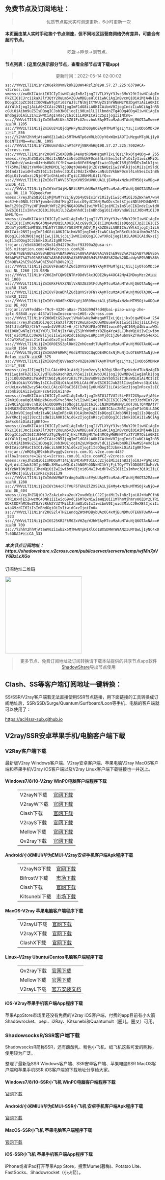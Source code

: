 
<h2>免费节点及订阅地址：</h2>
<blockquote>
<p style="text-align: center;">优质节点每天实时测速更新，6小时更新一次</p>
</blockquote>
<h4>本页面由某人实时手动挨个节点测速，但不同地区运营商网络仍有差异，可能会有超时节点。</h4>
<blockquote>
<p style="text-align: center;">吃饭->睡觉->测节点。</p>
</blockquote>
<h4>节点列表：(这里仅展示部分节点，查看全部节点请下载app)</h4>

<blockquote style='text-align: center;'>更新时间：2022-05-14 02:00:02</blockquote>
<code>ss://YWVzLTI1Ni1nY206ekROVmVkUkZQUWV4Rzl2@198.57.27.225:6379#CA-v2cross.com
vmess://ew0KICAidiI6ICIyIiwNCiAgInBzIjogIlVTLXYyY3Jvc3MuY29tIiwNCiAgImFkZCI6ICJrci1kaXJlY3QtY2RuLm5vZGUwMDEueHl6IiwNCiAgInBvcnQiOiAiMjA4NiIsDQogICJpZCI6ICI0OWEwNTg1Yi02YWJlLTNlNjItYWUyZS1hYWNmMzY0ZDg4YzAiLA0KICAiYWlkIjogIjAiLA0KICAic2N5IjogImF1dG8iLA0KICAibmV0IjogIndzIiwNCiAgInR5cGUiOiAibm9uZSIsDQogICJob3N0IjogIi90Lm1lL21lbmdnZTg4ODg4ODg4IiwNCiAgInBhdGgiOiAiL21nIiwNCiAgInRscyI6ICIiLA0KICAic25pIjogIiINCn0=
ss://YWVzLTI1Ni1jZmI6SmRtUks5Z01FcUZnczhuUEAyMTcuMzAuMTAuNjM6OTAwMw==#🇷🇺RU_1285
ss://YWVzLTI1Ni1jZmI6U241QjdqVHFyNzZhQ0pUOEAyMTMuMTgzLjYzLjIxODo5MDk3#🇱🇹LT_856
ss://Y2hhY2hhMjAtaWV0Zi1wb2x5MTMwNTp6aWRLbDJyY0xWQm1AOTIuMzguMTg0LjIyODo1NTIzMQ==#🇳🇱NL_1095
ss://YWVzLTI1Ni1nY206UmV4bkJnVTdFVjVBRHhH@198.57.27.225:7002#CA-v2cross.com
ss://YWVzLTI1Ni1nY206WTZSOXBBdHZ4eHptR0NAMzguMTIxLjQzLjkxOjg4ODg=#_255
vmess://eyJhZGQiOiJ0dzIxNDAxLmNsb3VkbWF0cml4Lnh5eiIsInYiOiIyIiwicHMiOiJSZWxheV/wn4eo8J+Hs0NOLfCfh7nwn4e8VFdfMzg0IiwicG9ydCI6MjE0MDEsImlkIjoiYTk5MmJlNDItYmVkNC0zMDM3LTg3ODgtOWU4NjBjZDYzNWQzIiwiYWlkIjoiMiIsIm5ldCI6IndzIiwidHlwZSI6IiIsImhvc3QiOiJ0dzIxNDAxLmNsb3VkbWF0cml4Lnh5eiIsInBhdGgiOiIvaGxzL2NjdHY1cGhkLm0zdTgiLCJ0bHMiOiIifQ==
ss://YWVzLTI1Ni1jZmI6eTlWVVJ5TnpKV05SWUVHUUA1LjE4My4xNzkuMTM5OjkwMDg=#🇩🇪DE_421
ss://YWVzLTI1Ni1jZmI6YmY3djMzNEtLRFYzWURoSEAyMTcuMzAuMTAuNjQ6OTA3MA==#🇷🇺 RU_118 TG@peekfun
vmess://eyJhZGQiOiIyMjMuMTY2LjEyOS4yOSIsInYiOiIyIiwicHMiOiJSZWxheV/wn4eo8J+Hs0NOLfCfh7jwn4esU0dfMzg2IiwicG9ydCI6NjMwODcsImlkIjoiNDlhMDU4NWItNmFiZS0zZTYyLWFlMmUtYWFjZjM2NGQ4OGMwIiwiYWlkIjoiMCIsIm5ldCI6IndzIiwidHlwZSI6IiIsImhvc3QiOiJ0Lm1lL3ZwbmhhdCIsInBhdGgiOiIvbXVndWEiLCJ0bHMiOiJ0bHMifQ==
vmess://ew0KICAidiI6ICIyIiwNCiAgInBzIjogIlVTLXYyY3Jvc3MuY29tIiwNCiAgImFkZCI6ICIyMC4yNC43Ny4yMDQiLA0KICAicG9ydCI6ICI2MDAxNiIsDQogICJpZCI6ICI5ZDdmYjQ5MC1mMTU5LTNiNTYtOGU4YS02MTRjNDVjMjk5ZDEiLA0KICAiYWlkIjogIjIiLA0KICAic2N5IjogImF1dG8iLA0KICAibmV0IjogIndzIiwNCiAgInR5cGUiOiAibm9uZSIsDQogICJob3N0IjogIjIwLjI0Ljc3LjIwNCIsDQogICJwYXRoIjogIi8iLA0KICAidGxzIjogIiIsDQogICJzbmkiOiAiIg0KfQ==
trojan://e5d46365e25e31d94279c2bcf93390a2@usa-sr-105.mitoption.com:443#v2cross.com%20-%20%E7%BE%8E%E5%9B%BD%E4%BA%9A%E5%88%A9%E6%A1%91%E9%82%A3%E5%B7%9E%E6%96%AF%E7%A7%91%E8%8C%A8%E4%BB%A3%E5%B0%94%E5%B8%82Go%20Daddy%E9%9B%86%E5%9B%A2%E5%85%AC%E5%8F%B8%2012
ss://YWVzLTI1Ni1jZmI6VFBxWDhlZGdiQVVSY0FNYkAyMTMuMTgzLjU5LjIyOTo5MDc5#🇳🇱 NL_1260 |23.98Mb
ss://YWVzLTI1Ni1nY206ZmFCQW9ENTRrODdVSkc3QDE2Ny44OC42My42MDoyMzc2#🇺🇸US_1860
ss://YWVzLTI1Ni1jZmI6RkFkVXZNSlVxNXZEZ0tFcUAyMTcuMzAuMTAuNjQ6OTAwNg==#🇷🇺RU_1345
ss://YWVzLTI1Ni1jZmI6VFBxWDhlZGdiQVVSY0FNYkAyMTcuMzAuMTAuNjM6OTA3OQ==#🇷🇺RU_1223
ss://YWVzLTI1Ni1jZmI6YzNOdEhKNXVqVjJ0R0RmakA1LjE4My4xNzkuMTM5OjkwODQ=#🇩🇪 DE_403
trojan://a97edd5e-f9c9-4320-a8aa-753dd99d74d4@bai-piao-wang-zhe-iplc.98848.xyz:443?allowInsecure=1#US-v2cross.com
ss://YWVzLTI1Ni1nY206WEtGS2wyclVMaklwNzRAMzguMTIxLjQzLjkxOjgwMDk=#_254
vmess://eyJhZGQiOiJqcC1kaXJlY3QtY2RuLm5vZGUwMDEueHl6IiwidiI6IjIiLCJwcyI6IlJlbGF5X/Cfh7rwn4e4VVMt8J+Hr/Cfh7VKUF8xOTE0IiwicG9ydCI6MjA4NiwiaWQiOiI0OWEwNTg1Yi02YWJlLTNlNjItYWUyZS1hYWNmMzY0ZDg4YzAiLCJhaWQiOiIwIiwibmV0Ijoid3MiLCJ0eXBlIjoiIiwiaG9zdCI6ImpwLWRpcmVjdC1jZG4ubm9kZTAwMS54eXoiLCJwYXRoIjoiL21nIiwidGxzIjoiIn0=
ss://YWVzLTI1Ni1jZmI6R0E5S3plRWd2ZnhOcmdtTUAyMTcuMzAuMTAuNjM6OTAxOQ==#🇷🇺RU_1564 |30.52Mb
ss://YWVzLTEyOC1jZmI6UWF6RWRjVGdiMTU5QCQqQDE4MC4xNjMuNjIuOTE6MTAwNjU=#Relay_🇨🇳CN-🇰🇷KR_375
ss://YWVzLTI1Ni1jZmI6QndjQVVaazhoVUZBa0RHTkAyMTMuMTgzLjYzLjIxODo5MDMx#🇱🇹LT_958
vmess://eyJ2IjogIjIiLCAicHMiOiAidjJjcm9zcy5jb20gLSBcdTgzNzdcdTUxNzAgIDMzIiwgImFkZCI6ICJydTEubG9sdnBzLnh5eiIsICJwb3J0IjogIjQwMDQwIiwgImlkIjogIjJiOGU0ZmM2LTAxMTItNGIyNi04YzE3LTFiZmVmOWEzZmY5OSIsICJhaWQiOiAiMCIsICJzY3kiOiAiYXV0byIsICJuZXQiOiAid3MiLCAidHlwZSI6ICJub25lIiwgImhvc3QiOiAicnUxLmxvbHZwcy54eXoiLCAicGF0aCI6ICIvNjEyOUNGSFIiLCAidGxzIjogInRscyIsICJzbmkiOiAiIiwgImFscG4iOiAiIn0=
vmess://ew0KICAidiI6ICIyIiwNCiAgInBzIjogIkBTU1JTVUIt5L+E572X5pavVjA0LeS7mOi0ueaOqOiNkDpkbGoudGYvc3Nyc3ViIiwNCiAgImFkZCI6ICJ2NC5zc3JzdWIuY29tIiwNCiAgInBvcnQiOiAiODQ0MyIsDQogICJpZCI6ICJiN2M3MGRmMy1mOTJmLTQ4MDAtYThlMS02N2U2ZGM4MzMyNTYiLA0KICAiYWlkIjogIjAiLA0KICAic2N5IjogImF1dG8iLA0KICAibmV0IjogIndzIiwNCiAgInR5cGUiOiAibm9uZSIsDQogICJob3N0IjogIiIsDQogICJwYXRoIjogIi9zc3JzdWIiLA0KICAidGxzIjogInRscyIsDQogICJzbmkiOiAiIiwNCiAgImFscG4iOiAiIg0KfQ==
vmess://ew0KICAidiI6ICIyIiwNCiAgInBzIjogIlVTLXYyY3Jvc3MuY29tIiwNCiAgImFkZCI6ICJmci1kaXJlY3QtY2RuLm5vZGUwMDEueHl6IiwNCiAgInBvcnQiOiAiMjA4NiIsDQogICJpZCI6ICJhMWYzZTg2Ny04ZjhkLTM3NjMtYmI4MC0yMWRhNTYxZTY3MTQiLA0KICAiYWlkIjogIjAiLA0KICAic2N5IjogImF1dG8iLA0KICAibmV0IjogIndzIiwNCiAgInR5cGUiOiAibm9uZSIsDQogICJob3N0IjogImZyLWRpcmVjdC1jZG4ubm9kZTAwMS54eXoiLA0KICAicGF0aCI6ICIvbWciLA0KICAidGxzIjogIiIsDQogICJzbmkiOiAiIg0KfQ==
trojan://mMQ6qJB9xbhiRvgg@v2cross.com.01.v2ce.com:443?allowInsecure=1&sni=v2cross.com.01.v2ce.com#CZ-v2cross.com
vmess://eyJhZGQiOiIxMDQuMTI4LjE5MC4xMTUiLCJ2IjoiMiIsInBzIjoi8J+PgVpaXzQyNjAiLCJwb3J0Ijo0NDc3MSwiaWQiOiJhNGFhODNkNC1kYjFjLTQyYTYtODQ0ZC0xMzVkNjYzNWI0NjMiLCJhaWQiOiIwIiwibmV0IjoidGNwIiwidHlwZSI6IiIsImhvc3QiOiIiLCJwYXRoIjoiLyIsInRscyI6IiJ9
ss://YWVzLTI1Ni1jZmI6dWVMWFZrdmg0aGNraEVyUUAyMTcuMzAuMTAuNjM6OTA2MA==#🇷🇺RU_1288
ss://YWVzLTI1Ni1jZmI6Y3A4cFJTVUF5TGhUZlZXSEA1LjE4My4xNzkuMTM5OjkwNjQ=#🇩🇪 DE_404
vmess://eyJhZGQiOiJzZzAzLnhxa2ouY2xvdWQiLCJ2IjoiMiIsInBzIjoi8J+HuPCfh6xTR18xNjE5IHwzMC40Nk1iIiwicG9ydCI6MTQxNiwiaWQiOiI1MThmMjhmYy00ZDY2LTRiODktODFhMC0wZTQzYzRkN2Y3ZTMiLCJhaWQiOiIxIiwibmV0Ijoid3MiLCJ0eXBlIjoiIiwiaG9zdCI6IiIsInBhdGgiOiIvIiwidGxzIjoiIn0=
ss://YWVzLTI1Ni1nY206S2l4THZLendqZWtHMDBybUAzOC4xMjEuNDMuOTE6NTUwMA==#_523
ss://YWVzLTI1Ni1jZmI6S25KR2FkM0ZxVHZqcWJhWEAyMTcuMzAuMTAuNjQ6OTAxNA==#🇷🇺RU_709
ss://Y2hhY2hhMjAtaWV0Zi1wb2x5MTMwNTpHIXlCd1BXSDNWYW9ANzIuMTQwLjIyNC4xOTc6ODA2#🇨🇦CA_333</code>
<h5>本次节点订阅地址：https://shadowshare.v2cross.com/publicserver/servers/temp/wfMn7pVY6BzLcXGo</h5>
<p>订阅地址二维码</p>
<img src='http://shadowshare.v2cross.com/qrcode.png' width=250 height=250>
<blockquote style='text-align: center;'>更多节点、免费订阅地址及订阅转换请下载本站提供的共享节点app软件<a href='https://shadowshare.v2cross.com'>ShadowShare</a>导出节点使用</blockquote>
<div class="nv-content-wrap entry-content">
<h2>Clash、SS等客户端订阅地址一键转换：</h2>
<p>SS/SSR/V2ray客户端若无法直接使用SSR节点链接，用下面链接的工具转换成订阅地址后，SSR/SSD/Surge/Quantum/Surfboard/Loon等手机、电脑的客户端就可以使用了：</p>
<p><a href="https://acl4ssr-sub.github.io" target="_blank" rel="noreferrer noopener nofollow">https://acl4ssr-sub.github.io</a></p>
<h2>V2ray/SSR安卓苹果手机/电脑客户端下载</h2>
<h3>V2Ray客户端下载</h3>
<p>最新版V2ray Windows客户端、V2ray安卓客户端、苹果电脑V2ray MacOS客户端和苹果手机V2ray iOS客户端以及V2ray Linux客户端下载链接也一并送上。</p>
<h4>Windows7/8/10-<strong>V2ray WinPC电脑客户端</strong>程序下载</h4>
<figure class="wp-block-table alignwide is-style-stripes"><table><tbody><tr><td>V2rayN下载</td><td><a href="https://github.com/2dust/v2rayN/releases" target="_blank" rel="noreferrer noopener">官网下载</a></td></tr><tr><td>V2rayW下载</td><td><a href="https://github.com/Cenmrev/V2RayW/releases" target="_blank" rel="noreferrer noopener">官网下载</a></td></tr><tr><td>Clash下载</td><td><a href="https://github.com/Fndroid/clash_for_windows_pkg/releases" target="_blank" rel="noreferrer noopener">官网下载</a></td></tr><tr><td>V2rayS下载</td><td><a href="https://github.com/Shinlor/V2RayS/releases" target="_blank" rel="noreferrer noopener">官网下载</a></td></tr><tr><td>Mellow下载</td><td><a href="https://github.com/mellow-io/mellow/releases" target="_blank" rel="noreferrer noopener">官网下载</a></td></tr><tr><td>Qv2ray下载</td><td><a href="https://github.com/Qv2ray/Qv2ray" target="_blank" rel="noreferrer noopener">官网下载</a></td></tr></tbody></table></figure>
<h4><strong>Android/小米MIUI/华为EMUI-V2ray安卓手机客户端</strong>Apk程序下载</h4>
<figure class="wp-block-table alignwide is-style-stripes"><table><tbody><tr><td>V2rayNG下载</td><td><a href="https://github.com/2dust/v2rayNG/releases" target="_blank" rel="noreferrer noopener">官网下载</a></td></tr><tr><td>BifrostV下载</td><td><a rel="noreferrer noopener" href="https://www.appsapk.com/downloading/latest/com.github.dawndiy.bifrostv-0.6.8.apk" target="_blank">市场下载</a></td></tr><tr><td>Clash下载</td><td><a href="https://github.com/Kr328/ClashForAndroid/releases" target="_blank" rel="noreferrer noopener">官网下载</a></td></tr><tr><td>Kitsunebi下载</td><td><a rel="noreferrer noopener" href="https://apkpure.com/kitsunebi/fun.kitsunebi.kitsunebi4android" target="_blank">市场下载</a></td></tr></tbody></table></figure>
<h4><strong>MacOS-V2ray <strong>苹果电脑</strong>客户端</strong>程序下载</h4>
<figure class="wp-block-table alignwide is-style-stripes"><table><tbody><tr><td>V2rayU下载</td><td><a href="https://github.com/yanue/V2rayU/releases" target="_blank" rel="noreferrer noopener">官网下载</a></td></tr><tr><td>V2rayX下载</td><td><a href="https://github.com/Cenmrev/V2RayX/releases" target="_blank" rel="noreferrer noopener">官网下载</a></td></tr><tr><td>ClashX下载</td><td><a href="https://github.com/yichengchen/clashX/releases" target="_blank" rel="noreferrer noopener">官网下载</a></td></tr></tbody></table></figure>
<h4><strong>Linux</strong>–<strong>V2ray Ubuntu/Centos电脑客户端</strong>程序下载</h4>
<figure class="wp-block-table alignwide is-style-stripes"><table><tbody><tr><td>Qv2ray下载</td><td><a href="https://github.com/Qv2ray/Qv2ray" target="_blank" rel="noreferrer noopener">官网下载</a></td></tr><tr><td>Mellow下载</td><td><a href="https://github.com/mellow-io/mellow/releases" target="_blank" rel="noreferrer noopener">官网下载</a></td></tr><tr><td>V2rayL下载</td><td><a rel="noreferrer noopener" href="https://github.com/jiangxufeng/v2rayL" target="_blank">官方安装文档</a></td></tr></tbody></table></figure>
<h4>iOS-<strong>V2ray苹果<strong>手机客户端</strong>App程序</strong>下载</h4>
<p>苹果AppStore市场里还没有免费的V2ray iOS客户端，付费的app目前有小火箭Shadowrocket、pepi、i2Ray、Kitsunebi和Quantumult（圈儿，圈叉）可用。</p>
<h3>ShadowsocksR/SSR客户端下载</h3>
<p>ShadowsocksR简称SSR，还有酸酸乳、粉色小飞机、纸飞机这些可爱的昵称，使用较为广泛。</p>
<p>整理了最新版SSR Windows客户端、SSR安卓客户端、苹果电脑SSR MacOS客户端和苹果手机SSR iOS客户端的下载地址分享给大家。</p>
<h4><strong>Windows7/8/10-<strong>SSR小飞机 WinPC电脑客户端</strong>程序下载</strong></h4>
<p><a rel="noreferrer noopener" href="https://github.com/shadowsocksrr/shadowsocksr-csharp/releases" target="_blank">官网下载</a></p>
<h4><strong><strong>Android/小米MIUI/华为EMUI-SSR小飞机 安卓手机客户端</strong>Apk程序下载</strong></h4>
<p><a rel="noreferrer noopener" href="https://github.com/shadowsocksrr/shadowsocksr-android/releases" target="_blank">官网下载</a></p>
<h4><strong><strong>MacOS-SSR小飞机 苹果电脑客户端</strong>程序下载</strong></h4>
<p><a href="https://github.com/qinyuhang/ShadowsocksX-NG-R/releases" target="_blank" rel="noreferrer noopener">官网下载</a></p>
<h4><strong>iOS-<strong>SSR小飞机 苹果手机客户端App程序</strong></strong>下载</h4>
<p>iPhone或者iPad打开苹果App Store，搜索Mume(暮梅)、Potatso Lite、FastSocks、Shadowrocket（小火箭）。</p>
